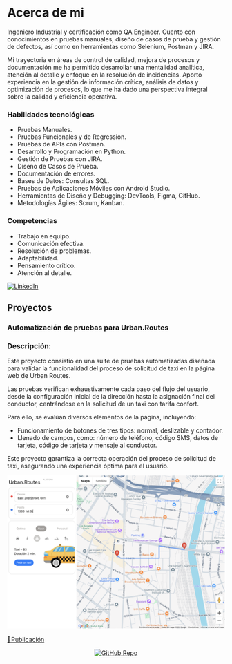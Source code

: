 # Acerca de mi

Ingeniero Industrial y certificación como QA Engineer. Cuento con conocimientos en pruebas manuales, diseño de casos de prueba y gestión de defectos, así como en herramientas como Selenium, Postman y JIRA.

Mi trayectoria en áreas de control de calidad, mejora de procesos y documentación me ha permitido desarrollar una mentalidad analítica, atención al detalle y enfoque en la resolución de incidencias. Aporto experiencia en la gestión de información crítica, análisis de datos y optimización de procesos, lo que me ha dado una perspectiva integral sobre la calidad y eficiencia operativa.


### Habilidades tecnológicas

- Pruebas Manuales.
- Pruebas Funcionales y de Regression.
- Pruebas de APIs con Postman.
- Desarrollo y Programación en Python.
- Gestión de Pruebas con JIRA.
- Diseño de Casos de Prueba.
- Documentación de errores.
- Bases de Datos: Consultas SQL.
- Pruebas de Aplicaciones Móviles con Android Studio.
- Herramientas de Diseño y Debugging: DevTools, Figma, GitHub.
- Metodologías Ágiles: Scrum, Kanban.


### Competencias

- Trabajo en equipo.
- Comunicación efectiva.
- Resolución de problemas.
- Adaptabilidad.
- Pensamiento crítico.
- Atención al detalle.


<a href="https://www.linkedin.com/in/rafael-zermeno" target="_blank">
  <img src="https://img.shields.io/badge/linkedin-%230077B5.svg?style=for-the-badge&logo=linkedin&logoColor=white" alt="LinkedIn">
</a>

## Proyectos

### Automatización de pruebas para Urban.Routes

### Descripción:

Este proyecto consistió en una suite de pruebas automatizadas diseñada para validar la funcionalidad del proceso de solicitud de taxi en la página web de Urban Routes.

Las pruebas verifican exhaustivamente cada paso del flujo del usuario, desde la configuración inicial de la dirección hasta la asignación final del conductor, centrándose en la solicitud de un taxi con tarifa confort.

Para ello, se evalúan diversos elementos de la página, incluyendo:

-	Funcionamiento de botones de tres tipos: normal, deslizable y contador.
-	Llenado de campos, como: número de teléfono, código SMS, datos de tarjeta, código de tarjeta y mensaje al conductor.

Este proyecto garantiza la correcta operación del proceso de solicitud de taxi, asegurando una experiencia óptima para el usuario.

<a href="https://github.com/RafaelZeCe83/qa-project-Urban-Routes-es/blob/master/Urban%20Routes.png" target="_blank">
  <img src="https://github.com/RafaelZeCe83/qa-project-Urban-Routes-es/blob/master/Urban%20Routes.png" alt="Test example image">
</a>

[🔗Publicación](https://github.com/RafaelZeCe83/qa-project-Urban-Routes-es)

<div style="width: 100%; display: flex; justify-content: center;">
  <a href="https://github.com/RafaelZeCe83/qa-project-Urban-Routes-es" target="_blank">
    <img src="https://img.shields.io/badge/GitHub-000?style=for-the-badge&logo=github&logoColor=white" alt="GitHub Repo">
  </a>
</div>
                 




